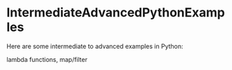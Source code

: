 # IntermediateAdvancedPythonExamples

Here are some intermediate to advanced examples in Python:

lambda functions, map/filter
